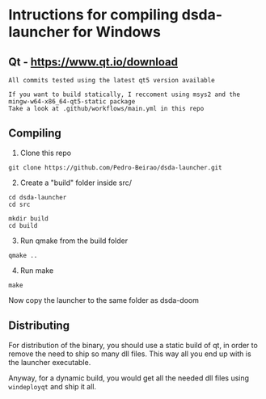 # Intructions for compiling dsda-launcher for Windows


## Qt - https://www.qt.io/download
```
All commits tested using the latest qt5 version available

If you want to build statically, I reccoment using msys2 and the mingw-w64-x86_64-qt5-static package
Take a look at .github/workflows/main.yml in this repo
```

## Compiling

1. Clone this repo
```
git clone https://github.com/Pedro-Beirao/dsda-launcher.git
```

2. Create a "build" folder inside src/
```
cd dsda-launcher
cd src

mkdir build
cd build
```
3. Run qmake from the build folder
```
qmake ..
```
4. Run make
```
make
```
Now copy the launcher to the same folder as dsda-doom

## Distributing

For distribution of the binary, you should use a static build of qt, in order to remove the need to ship so many dll files. This way all you end up with is the launcher executable.

Anyway, for a dynamic build, you would get all the needed dll files using `windeployqt` and ship it all.
